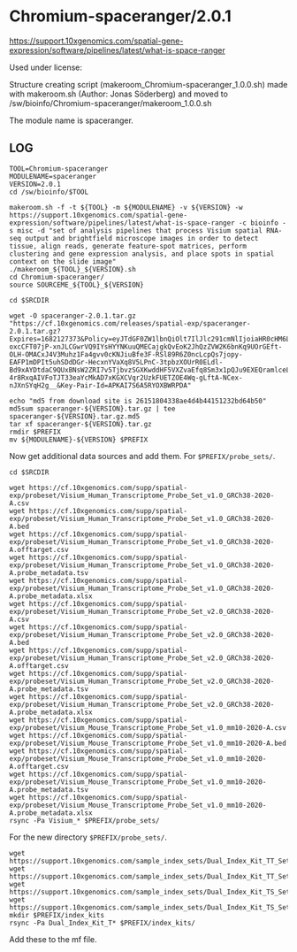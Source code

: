 Chromium-spaceranger/2.0.1
==========================

<https://support.10xgenomics.com/spatial-gene-expression/software/pipelines/latest/what-is-space-ranger>

Used under license:


Structure creating script (makeroom_Chromium-spaceranger_1.0.0.sh) made with makeroom.sh (Author: Jonas Söderberg) and moved to /sw/bioinfo/Chromium-spaceranger/makeroom_1.0.0.sh

The module name is spaceranger.


LOG
---

    TOOL=Chromium-spaceranger
    MODULENAME=spaceranger
    VERSION=2.0.1
    cd /sw/bioinfo/$TOOL

    makeroom.sh -f -t ${TOOL} -m ${MODULENAME} -v ${VERSION} -w https://support.10xgenomics.com/spatial-gene-expression/software/pipelines/latest/what-is-space-ranger -c bioinfo -s misc -d "set of analysis pipelines that process Visium spatial RNA-seq output and brightfield microscope images in order to detect tissue, align reads, generate feature-spot matrices, perform clustering and gene expression analysis, and place spots in spatial context on the slide image"
    ./makeroom_${TOOL}_${VERSION}.sh 
    cd Chromium-spaceranger/
    source SOURCEME_${TOOL}_${VERSION} 

    cd $SRCDIR

    wget -O spaceranger-2.0.1.tar.gz "https://cf.10xgenomics.com/releases/spatial-exp/spaceranger-2.0.1.tar.gz?Expires=1682127373&Policy=eyJTdGF0ZW1lbnQiOlt7IlJlc291cmNlIjoiaHR0cHM6Ly9jZi4xMHhnZW5vbWljcy5jb20vcmVsZWFzZXMvc3BhdGlhbC1leHAvc3BhY2VyYW5nZXItMi4wLjEudGFyLmd6IiwiQ29uZGl0aW9uIjp7IkRhdGVMZXNzVGhhbiI6eyJBV1M6RXBvY2hUaW1lIjoxNjgyMTI3MzczfX19XX0_&Signature=oaop-oxcCFT07jP-xnJLCGwrVQ9IYsHYYNKuuQMECajgkQvEoK2JhQzZVW2K6bnKq9UOrGEft-OLH-OMACxJ4V3Muhz1Fa4gvv0cKNJiuBfe3F-RSl89R6Z0ncLcpQs7jopy-EAFP1mDPIt5uhSDdDGr-HecxnYVaXq8V5LPnC-3tpbzXOUrR0ELdl-Bd9xAYDtdaC9QUxBNsW2ZRI7v5TjbvzSGXKwddHF5VXZvaEfq8Sm3x1pQJu9EXEQramlceLSlm~xlLGnsLpHu-4r8RxqAIVFoTJT33eaYcMkAD7xKGXCVqr2UzkFUETZOE4Wq-gLftA-NCex-nJXnSYqH2g__&Key-Pair-Id=APKAI7S6A5RYOXBWRPDA"

    echo "md5 from download site is 26151804338ae4d4b44151232bd64b50"
    md5sum spaceranger-${VERSION}.tar.gz | tee spaceranger-${VERSION}.tar.gz.md5
    tar xf spaceranger-${VERSION}.tar.gz 
    rmdir $PREFIX
    mv ${MODULENAME}-${VERSION} $PREFIX

Now get additional data sources and add them. For `$PREFIX/probe_sets/`.

    cd $SRCDIR

    wget https://cf.10xgenomics.com/supp/spatial-exp/probeset/Visium_Human_Transcriptome_Probe_Set_v1.0_GRCh38-2020-A.csv
    wget https://cf.10xgenomics.com/supp/spatial-exp/probeset/Visium_Human_Transcriptome_Probe_Set_v1.0_GRCh38-2020-A.bed
    wget https://cf.10xgenomics.com/supp/spatial-exp/probeset/Visium_Human_Transcriptome_Probe_Set_v1.0_GRCh38-2020-A.offtarget.csv
    wget https://cf.10xgenomics.com/supp/spatial-exp/probeset/Visium_Human_Transcriptome_Probe_Set_v1.0_GRCh38-2020-A.probe_metadata.tsv
    wget https://cf.10xgenomics.com/supp/spatial-exp/probeset/Visium_Human_Transcriptome_Probe_Set_v1.0_GRCh38-2020-A.probe_metadata.xlsx
    wget https://cf.10xgenomics.com/supp/spatial-exp/probeset/Visium_Human_Transcriptome_Probe_Set_v2.0_GRCh38-2020-A.csv
    wget https://cf.10xgenomics.com/supp/spatial-exp/probeset/Visium_Human_Transcriptome_Probe_Set_v2.0_GRCh38-2020-A.bed
    wget https://cf.10xgenomics.com/supp/spatial-exp/probeset/Visium_Human_Transcriptome_Probe_Set_v2.0_GRCh38-2020-A.offtarget.csv
    wget https://cf.10xgenomics.com/supp/spatial-exp/probeset/Visium_Human_Transcriptome_Probe_Set_v2.0_GRCh38-2020-A.probe_metadata.tsv
    wget https://cf.10xgenomics.com/supp/spatial-exp/probeset/Visium_Human_Transcriptome_Probe_Set_v2.0_GRCh38-2020-A.probe_metadata.xlsx
    wget https://cf.10xgenomics.com/supp/spatial-exp/probeset/Visium_Mouse_Transcriptome_Probe_Set_v1.0_mm10-2020-A.csv
    wget https://cf.10xgenomics.com/supp/spatial-exp/probeset/Visium_Mouse_Transcriptome_Probe_Set_v1.0_mm10-2020-A.bed
    wget https://cf.10xgenomics.com/supp/spatial-exp/probeset/Visium_Mouse_Transcriptome_Probe_Set_v1.0_mm10-2020-A.offtarget.csv
    wget https://cf.10xgenomics.com/supp/spatial-exp/probeset/Visium_Mouse_Transcriptome_Probe_Set_v1.0_mm10-2020-A.probe_metadata.tsv
    wget https://cf.10xgenomics.com/supp/spatial-exp/probeset/Visium_Mouse_Transcriptome_Probe_Set_v1.0_mm10-2020-A.probe_metadata.xlsx
    rsync -Pa Visium_* $PREFIX/probe_sets/

For the new directory `$PREFIX/probe_sets/`.

    wget https://support.10xgenomics.com/sample_index_sets/Dual_Index_Kit_TT_Set_A.csv
    wget https://support.10xgenomics.com/sample_index_sets/Dual_Index_Kit_TT_Set_A.json
    wget https://support.10xgenomics.com/sample_index_sets/Dual_Index_Kit_TS_Set_A.csv
    wget https://support.10xgenomics.com/sample_index_sets/Dual_Index_Kit_TS_Set_A.json
    mkdir $PREFIX/index_kits
    rsync -Pa Dual_Index_Kit_T* $PREFIX/index_kits/

Add these to the mf file.
